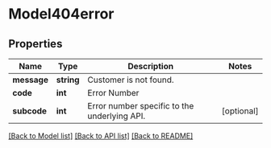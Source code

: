 # Model404error

## Properties
Name | Type | Description | Notes
------------ | ------------- | ------------- | -------------
**message** | **string** | Customer is not found. | 
**code** | **int** | Error Number | 
**subcode** | **int** | Error number specific to the underlying API. | [optional] 

[[Back to Model list]](../README.md#documentation-for-models) [[Back to API list]](../README.md#documentation-for-api-endpoints) [[Back to README]](../README.md)

